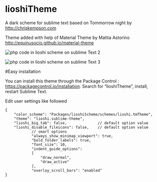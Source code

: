 lioshiTheme
===========

A dark scheme for sublime text based on Tommorrow night by http://chriskempson.com

Theme added with help of Material Theme by Mattia Astorino http://equinusocio.github.io/material-theme

![php code in lioshi scheme on sublime Text 2](https://raw.github.com/lioshi/lioshiScheme/master/images/example.png)

![php code in lioshi scheme on sublime Text 3](https://raw.github.com/lioshi/lioshiScheme/master/images/example2.png)

#Easy installation

You can install this theme through the Package Control : https://packagecontrol.io/installation. Search for “lioshiTheme”, install, restart Sublime Text.

Edit user settings like followed

	{
		"color_scheme": "Packages/lioshiScheme/schemes/lioshi.tmTheme",
		"theme": "lioshi.sublime-theme",
		"lioshi_big_tab": false,              // default option value
		"lioshi_disable_fileicons": false,    // default option value
                // smart options 
                "always_show_minimap_viewport": true,
                "bold_folder_labels": true,
                "font_size": 10,
                "indent_guide_options":
                [
                    "draw_normal",
                    "draw_active"
                ],
                "overlay_scroll_bars": "enabled" 
	}

